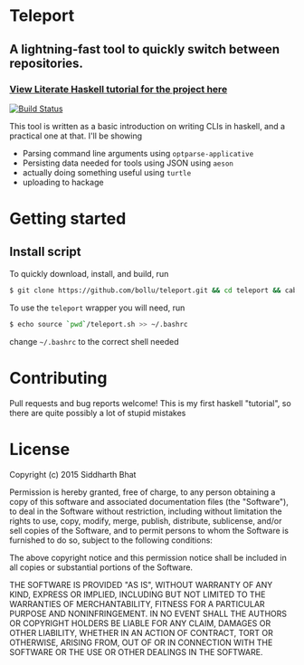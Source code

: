 # Teleport
## A lightning-fast tool to quickly switch between repositories.
### [View Literate Haskell tutorial for the project here](http://bollu.github.io/teleport)

[![Build Status](https://travis-ci.org/bollu/teleport.svg?branch=master)](https://travis-ci.org/bollu/teleport)


This tool is written as a basic introduction on writing CLIs in haskell, and a
practical one at that. I'll be showing

- Parsing command line arguments using `optparse-applicative`
- Persisting data needed for tools using JSON using `aeson`
- actually doing something useful using `turtle`
- uploading to hackage


# Getting started

## Install script

To quickly download, install, and build, run

```bash
$ git clone https://github.com/bollu/teleport.git && cd teleport && cabal build && cabal install teleport
```

To use the `teleport` wrapper you will need, run 

```bash
$ echo source `pwd`/teleport.sh >> ~/.bashrc
```

change `~/.bashrc` to the correct shell needed

# Contributing

Pull requests and bug reports welcome! This is my first haskell "tutorial", so there are quite possibly a lot of stupid mistakes

# License

Copyright (c) 2015 Siddharth Bhat

Permission is hereby granted, free of charge, to any person obtaining a copy of this software and associated documentation files (the "Software"), to deal in the Software without restriction, including without limitation the rights to use, copy, modify, merge, publish, distribute, sublicense, and/or sell copies of the Software, and to permit persons to whom the Software is furnished to do so, subject to the following conditions:

The above copyright notice and this permission notice shall be included in all copies or substantial portions of the Software.

THE SOFTWARE IS PROVIDED "AS IS", WITHOUT WARRANTY OF ANY KIND, EXPRESS OR IMPLIED, INCLUDING BUT NOT LIMITED TO THE WARRANTIES OF MERCHANTABILITY, FITNESS FOR A PARTICULAR PURPOSE AND NONINFRINGEMENT. IN NO EVENT SHALL THE AUTHORS OR COPYRIGHT HOLDERS BE LIABLE FOR ANY CLAIM, DAMAGES OR OTHER LIABILITY, WHETHER IN AN ACTION OF CONTRACT, TORT OR OTHERWISE, ARISING FROM, OUT OF OR IN CONNECTION WITH THE SOFTWARE OR THE USE OR OTHER DEALINGS IN THE SOFTWARE.



